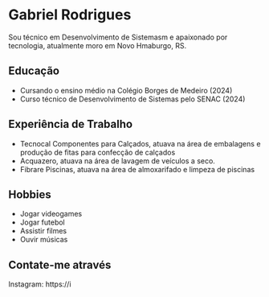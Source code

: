 # Gabriel Rodrigues
Sou técnico em Desenvolvimento de Sistemasm e apaixonado por tecnologia, atualmente moro em Novo Hmaburgo, RS.

## Educação
- Cursando o ensino médio na Colégio Borges de Medeiro (2024)
- Curso técnico de Desenvolvimento de Sistemas pelo SENAC (2024)

## Experiência de Trabalho
- Tecnocal Componentes para Calçados, atuava na área de embalagens e produção de fitas para confecção de calçados
- Acquazero, atuava na área de lavagem de veículos a seco.
- Fibrare Piscinas, atuava na área de almoxarifado e limpeza de piscinas

## Hobbies
- Jogar videogames
- Jogar futebol
- Assistir filmes
- Ouvir músicas

 ## Contate-me através
 Instagram: https://i



<!--
**rodriguesssz/rodriguesssz** is a ✨ _special_ ✨ repository because its `README.md` (this file) appears on your GitHub profile.

Here are some ideas to get you started: 

- 🔭 I’m currently working on ...
- 🌱 I’m currently learning ...
- 👯 I’m looking to collaborate on ...
- 🤔 I’m looking for help with ...
- 💬 Ask me about ...
- 📫 How to reach me: ...
- 😄 Pronouns: ...
- ⚡ Fun fact: ...
-->
